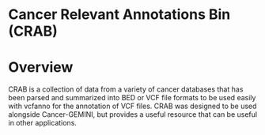 Cancer Relevant Annotations Bin (CRAB)
============================================================

Overview
===========================
CRAB is a collection of data from a variety of cancer databases that
has been parsed and summarized into BED or VCF file formats to be used easily
with vcfanno for the annotation of VCF files. CRAB was designed to be 
used alongside Cancer-GEMINI, but provides a useful resource that can be useful
in other applications.



